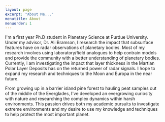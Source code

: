 ```yaml
---
layout: page
excerpt: "About Me..."
menutitle: About
menuorder: 1
---
```


I'm a first year Ph.D student in Planetary Science at Purdue University. Under my advisor, Dr. Ali Bramson, I research the impact that subsurface features have on radar observations of planetary bodies. Most of my research involves using laboratory/field analogues to help contrain models and provide the community with a better understanding of planetary bodies. Currently, I am investigating the impact that layer thickness in the Martian Polar Layer Deposits has on the returned power of radar signals. I hope to expand my research and techniques to the Moon and Europa in the near future.

From growing up in a barrier island pine forest to hauling peat samples out of the middle of the Everglades, I've developed an evergrowing curiosity with nature and researching the complex dynamics within harsh environments. This passion drives both my academic pursuits to investigate extreme environments and my desire to use my knowledge and techniques to help protect the most important planet.

